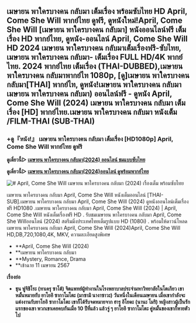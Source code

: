 ## เมษายน พาใครบางคน กลับมา เต็มเรื่อง พร้อมซับไทย HD April, Come She Will พากย์ไทย ดูฟรี, ดูหนังใหม่!April, Come She Will [เมษายน พาใครบางคน กลับมา] หนังออนไลน์ฟรี เต็มเรื่อง HD พากย์ไทย, ดูหนัง-ออนไลน์ April, Come She Will HD 2024 เมษายน พาใครบางคน กลับมาเต็มเรื่องฟรี-ซับไทย, เมษายน พาใครบางคน กลับมา- เต็มเรื่อง FULL HD/4K พากย์ไทย. 2024 พากย์ไทย เต็มเรื่อง (THAI-DUBBED),เมษายน พาใครบางคน กลับมาพากย์ไท 1080p, [ดู]เมษายน พาใครบางคน กลับมา[THAI] พากย์ไท, ดูหนัง!เมษายน พาใครบางคน กลับมาเมษายน พาใครบางคน กลับมา) ออนไลน์ฟรี - ดูหนัง April, Come She Will (2024) เมษายน พาใครบางคน กลับมา เต็มเรื่อง [HD] พากย์ไทย.เมษายน พาใครบางคน กลับมา หนังเต็ม /FILM-THAI (SUB-THAI)

### +ดู『หนัง!』 เมษายน พาใครบางคน กลับมา เต็มเรื่อง [HD1080p] April, Come She Will พากย์ไทย ดูฟรี

**ดูเดี๋ยวนี้▷ [เมษายน พาใครบางคน กลับมา(2024) ออนไลน์ ชมแบบซับไทย](https://t.co/F1ZWBlhmTb)**

**ดูเดี๋ยวนี้▷ [เมษายน พาใครบางคน กลับมา(2024)ออนไลน์ ดูพร้อมพากย์ไทย](https://t.co/F1ZWBlhmTb)**

![# April, Come She Will เมษายน พาใครบางคน กลับมา (2024) เรื่องเต็ม พร้อมซับไทย](https://image.tmdb.org/t/p/original/ryGO7obdOjmNs216MGEYEZqbFi0.jpg)

เมษายน พาใครบางคน กลับมา April, Come She Will หนังเต็มออนไลน์ [THAI-SUB].เมษายน พาใครบางคน กลับมา April, Come She Will (2024) ดูหนังออนไลน์เต็มเรื่องฟรี HD1080 .เมษายน พาใครบางคน กลับมา April, Come She Will (2024) | April, Come She Will หนังเต็มเรื่องฟรี HD . รับชมเมษายน พาใครบางคน กลับมา April, Come She Willออนไลน์ (2024) สตรีมมิ่งประเทศไทยเต็มรูปแบบ HD (1080i) . พร้อมให้ดาวน์โหลดเมษายน พาใครบางคน กลับมา April, Come She Will (2024)April, Come She Will HD,DB,720,1080,4K, MKV, ความละเอียดสูงพิเศษ

- **April, Come She Will (2024)
- **เมษายน พาใครบางคน กลับมา
- **Mystery, Romance, Drama
- **เข้าฉาย 11 เมษายน 2567

**เรื่องย่อ**
- **ชุน ฟูจิชิโระ (ทาเครุ ซาโต้) จิตแพทย์ผู้ทำงานในโรงพยาบาลประจำมหาวิทยาลัยในโตเกียว เขาหมั้นหมายกับ ยาโยอิ ซากาโมโตะ (มาซามิ นางาซาวะ) วันหนึ่งในเดือนเมษายน เมื่อเขากำลังจะแต่งงานกับยาโยอิ ซากาโมโตะ เขาก็ได้รับจดหมายจาก ฮารุ อิโยดะ (นานะ โมริ) หญิงสาวผู้เป็นรักแรกของเขา พวกเขาเคยคบกันเมื่อ 10 ปีที่แล้ว แล้วจู่ ๆ ยาโยอิ ซากาโมโตะ คู่หมั้นของเขาก็หายตัวไป**
